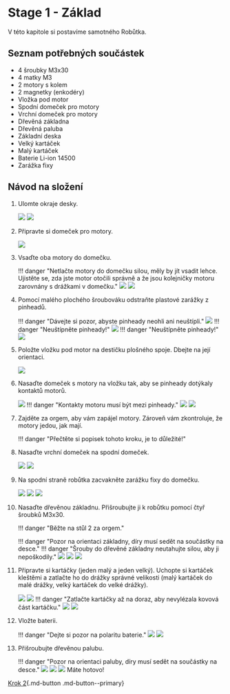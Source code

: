 # Stage 1 - Základ
V této kapitole si postavíme samotného Robůtka.

## Seznam potřebných součástek

 - 4 šroubky M3x30
 - 4 matky M3
 - 2 motory s kolem
 - 2 magnetky (enkodéry)
 - Vložka pod motor
 - Spodní domeček pro motory
 - Vrchní domeček pro motory
 - Dřevěná základna
 - Dřevěná paluba
 - Základní deska
 - Velký kartáček
 - Malý kartáček
 - Baterie Li-ion 14500
 - Zarážka fixy


## Návod na složení

1. Ulomte okraje desky.

    ![](assets/stage1/IMG-step1a.jpeg)
    ![](assets/stage1/IMG-step1b.jpeg)

2. Připravte si domeček pro motory.

    ![](assets/stage1/IMG-step3.jpeg)

3. Vsaďte oba motory do domečku. <!-- TODO: zadefinovat otočení -->

    !!! danger "Netlačte motory do domečku silou, měly by jít vsadit lehce. Ujistěte se, zda jste motor otočili správně a že jsou kolejničky motoru zarovnány s drážkami v domečku."
    ![](assets/stage1/IMG-step4a.jpeg)
    ![](assets/stage1/IMG-step4b.jpeg)

4. Pomocí malého plochého šroubováku odstraňte plastové zarážky z pinheadů. <!-- TODO: opravit fotky --> 

    !!! danger "Dávejte si pozor, abyste pinheady neohli ani neuštípli."
    ![](assets/stage1/IMG-step5a.jpeg)
    !!! danger "Neuštípněte pinheady!"
    ![](assets/stage1/IMG-step5b.jpeg)
    !!! danger "Neuštípněte pinheady!"
    ![](assets/stage1/IMG-step5c.jpeg)

5. Položte vložku pod motor na destičku plošného spoje. Dbejte na její orientaci.

    ![](assets/stage1/IMG-step6.jpeg)

6. Nasaďte domeček s motory na vložku tak, aby se pinheady dotýkaly kontaktů motorů.

    ![](assets/stage1/IMG-step7a.jpeg)
    !!! danger "Kontakty motoru musí být mezi pinheady."
    ![](assets/stage1/IMG-step7c.jpeg)
    ![](assets/stage1/IMG-step7d.jpeg)

7. Zajděte za orgem, aby vám zapájel motory. Zároveň vám zkontroluje, že motory jedou, jak mají.

    !!! danger "Přečtěte si popisek tohoto kroku, je to důležité!"

8. Nasaďte vrchní domeček na spodní domeček.

    ![](assets/stage1/IMG-step8a.jpeg)
    ![](assets/stage1/IMG-step8b.jpeg)

9. Na spodní straně robůtka zacvakněte zarážku fixy do domečku.

    ![](assets/stage1/IMG-step9a.jpeg)
    ![](assets/stage1/IMG-step9b.jpeg)
    ![](assets/stage1/IMG-step9c.jpeg)

10. Nasaďte dřevěnou základnu. Přišroubujte ji k robůtku pomocí čtyř šroubků M3x30.

    !!! danger "Běžte na stůl 2 za orgem."

    !!! danger "Pozor na orientaci základny, díry musí sedět na součástky na desce."
    !!! danger "Šrouby do dřevěné základny neutahujte silou, aby ji nepoškodily."
    ![](assets/stage1/IMG-step10a.jpeg)
    ![](assets/stage1/IMG-step10c.jpeg)
    ![](assets/stage1/IMG-step10b.jpeg)

11. Připravte si kartáčky (jeden malý a jeden velký). Uchopte si kartáček kleštěmi a zatlačte ho do drážky správné velikosti (malý kartáček do malé drážky, velký kartáček do velké drážky).

    ![](assets/stage1/IMG-stepKa.jpeg)
    ![](assets/stage1/IMG-stepKb.jpeg)
    !!! danger "Zatlačte kartáčky až na doraz, aby nevylézala kovová část kartáčku."
    ![](assets/stage1/IMG-stepKc.jpeg)
    ![](assets/stage1/IMG-stepKd.jpeg)

12. Vložte baterii.

    !!! danger "Dejte si pozor na polaritu baterie."
    ![](assets/stage1/IMG-step11a.jpeg)
    ![](assets/stage1/IMG-step11b.jpeg)

13. Přišroubujte dřevěnou palubu.

    !!! danger "Pozor na orientaci paluby, díry musí sedět na součástky na desce."
    ![](assets/stage1/IMG-step12a.jpeg)
    ![](assets/stage1/IMG-step12b.jpeg)
    ![](assets/stage1/IMG-step12c.jpeg)
    Máte hotovo!

[Krok 2](stage2.md){.md-button .md-button--primary}
